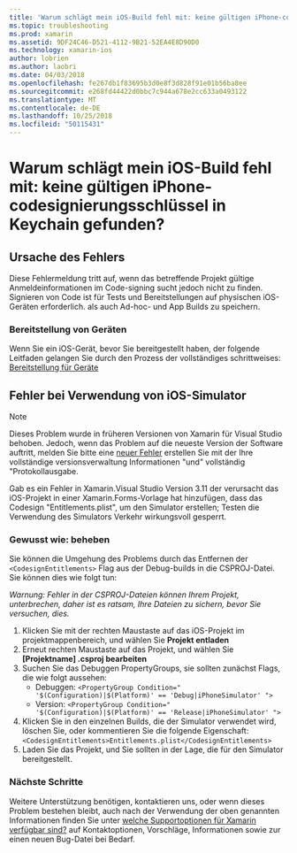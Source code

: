 ```yaml
---
title: 'Warum schlägt mein iOS-Build fehl mit: keine gültigen iPhone-codesignierungsschlüssel in Keychain gefunden?'
ms.topic: troubleshooting
ms.prod: xamarin
ms.assetid: 9DF24C46-D521-4112-9B21-52EA4E8D90D0
ms.technology: xamarin-ios
author: lobrien
ms.author: laobri
ms.date: 04/03/2018
ms.openlocfilehash: fe267db1f83695b3d0e8f3d828f91e01b56ba8ee
ms.sourcegitcommit: e268fd44422d0bbc7c944a678e2cc633a0493122
ms.translationtype: MT
ms.contentlocale: de-DE
ms.lasthandoff: 10/25/2018
ms.locfileid: "50115431"
---
```

# <a name="why-does-my-ios-build-fail-with-no-valid-iphone-code-signing-keys-found-in-keychain"></a>Warum schlägt mein iOS-Build fehl mit: keine gültigen iPhone-codesignierungsschlüssel in Keychain gefunden?

## <a name="cause-of-the-error"></a>Ursache des Fehlers
Diese Fehlermeldung tritt auf, wenn das betreffende Projekt gültige Anmeldeinformationen im Code-signing sucht jedoch nicht zu finden. Signieren von Code ist für Tests und Bereitstellungen auf physischen iOS-Geräten erforderlich. als auch Ad-hoc- und App Builds zu speichern. 


### <a name="provisioning-devices"></a>Bereitstellung von Geräten
Wenn Sie ein iOS-Gerät, bevor Sie bereitgestellt haben, der folgende Leitfaden gelangen Sie durch den Prozess der vollständiges schrittweises: [Bereitstellung für Geräte](~/ios/get-started/installation/device-provisioning/index.md)


## <a name="bug-when-using-ios-simulator"></a>Fehler bei Verwendung von iOS-Simulator

> [!NOTE]
> Dieses Problem wurde in früheren Versionen von Xamarin für Visual Studio behoben. Jedoch, wenn das Problem auf die neueste Version der Software auftritt, melden Sie bitte eine [neuer Fehler](~/cross-platform/troubleshooting/questions/howto-file-bug.md) erstellen Sie mit der Ihre vollständige versionsverwaltung Informationen "und" vollständig "Protokollausgabe.


Gab es ein Fehler in Xamarin.Visual Studio Version 3.11 der verursacht das iOS-Projekt in einer Xamarin.Forms-Vorlage hat hinzufügen, dass das Codesign "Entitlements.plist", um den Simulator erstellen; Testen die Verwendung des Simulators Verkehr wirkungsvoll gesperrt.

### <a name="how-to-fix"></a>Gewusst wie: beheben
Sie können die Umgehung des Problems durch das Entfernen der `<CodesignEntitlements>` Flag aus der Debug-builds in die CSPROJ-Datei. Sie können dies wie folgt tun:

*Warnung: Fehler in der CSPROJ-Dateien können Ihrem Projekt, unterbrechen, daher ist es ratsam, Ihre Dateien zu sichern, bevor Sie versuchen, dies.*

1. Klicken Sie mit der rechten Maustaste auf das iOS-Projekt im projektmappenbereich, und wählen Sie **Projekt entladen**
2. Erneut rechten Maustaste auf das Projekt, und wählen Sie **[Projektname] .csproj bearbeiten**
3. Suchen Sie das Debuggen PropertyGroups, sie sollten zunächst Flags, die wie folgt aussehen:
   - Debuggen: `<PropertyGroup Condition=" '$(Configuration)|$(Platform)' == 'Debug|iPhoneSimulator' ">`
   - Version: `<PropertyGroup Condition=" '$(Configuration)|$(Platform)' == 'Release|iPhoneSimulator' ">`
4. Klicken Sie in den einzelnen Builds, die der Simulator verwendet wird, löschen Sie, oder kommentieren Sie die folgende Eigenschaft: `<CodesignEntitlements>Entitlements.plist</CodesignEntitlements>`
5. Laden Sie das Projekt, und Sie sollten in der Lage, die für den Simulator bereitgestellt.

### <a name="next-steps"></a>Nächste Schritte
Weitere Unterstützung benötigen, kontaktieren uns, oder wenn dieses Problem bestehen bleibt, auch nach der Verwendung der oben genannten Informationen finden Sie unter [welche Supportoptionen für Xamarin verfügbar sind?](~/cross-platform/troubleshooting/support-options.md) auf Kontaktoptionen, Vorschläge, Informationen sowie zur einen neuen Bug-Datei bei Bedarf. 
